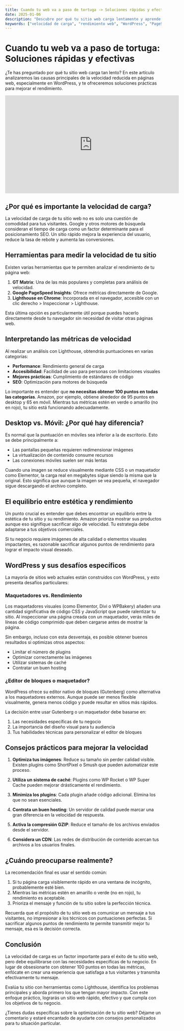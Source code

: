 ```yaml
---
title: Cuando tu web va a paso de tortuga -> Soluciones rápidas y efectivas
date: 2025-01-06
description: "Descubre por qué tu sitio web carga lentamente y aprende técnicas efectivas para optimizar su velocidad sin sacrificar la calidad visual. Analizamos herramientas de medición como Lighthouse y PageSpeed Insights, comparamos el rendimiento en escritorio vs. móvil, y ofrecemos soluciones específicas para WordPress que mejorarán la experiencia de tus usuarios y tu posicionamiento SEO."
keywords: ["velocidad de carga", "rendimiento web", "WordPress", "PageSpeed Insights", "Lighthouse", "optimización de imágenes", "SEO", "maquetadores", "tiempo de carga", "accesibilidad web"]
---
```


# Cuando tu web va a paso de tortuga: Soluciones rápidas y efectivas

¿Te has preguntado por qué tu sitio web carga tan lento? En este artículo analizaremos las causas principales de la velocidad reducida en páginas web, especialmente en WordPress, y te ofreceremos soluciones prácticas para mejorar el rendimiento.

<iframe width="560" height="315" src="https://www.youtube.com/embed/0XcQNY1n3oM?si=p9IZOZZpHyHVfQBA" title="YouTube video player" frameborder="0" allow="accelerometer; autoplay; clipboard-write; encrypted-media; gyroscope; picture-in-picture; web-share" referrerpolicy="strict-origin-when-cross-origin" allowfullscreen></iframe>

## ¿Por qué es importante la velocidad de carga?

La velocidad de carga de tu sitio web no es solo una cuestión de comodidad para tus visitantes. Google y otros motores de búsqueda consideran el tiempo de carga como un factor determinante para el posicionamiento SEO. Un sitio rápido mejora la experiencia del usuario, reduce la tasa de rebote y aumenta las conversiones.

## Herramientas para medir la velocidad de tu sitio

Existen varias herramientas que te permiten analizar el rendimiento de tu página web:

1. **GT Matrix**: Una de las más populares y completas para análisis de velocidad.
2. **Google PageSpeed Insights**: Ofrece métricas directamente de Google.
3. **Lighthouse en Chrome**: Incorporada en el navegador, accesible con un clic derecho > Inspeccionar > Lighthouse.

Esta última opción es particularmente útil porque puedes hacerlo directamente desde tu navegador sin necesidad de visitar otras páginas web.

## Interpretando las métricas de velocidad

Al realizar un análisis con Lighthouse, obtendrás puntuaciones en varias categorías:

- **Performance**: Rendimiento general de carga
- **Accesibilidad**: Facilidad de uso para personas con limitaciones visuales
- **Mejores prácticas**: Cumplimiento de estándares de código
- **SEO**: Optimización para motores de búsqueda

Lo importante es entender que **no necesitas obtener 100 puntos en todas las categorías**. Amazon, por ejemplo, obtiene alrededor de 95 puntos en desktop y 65 en móvil. Mientras tus métricas estén en verde o amarillo (no en rojo), tu sitio está funcionando adecuadamente.

## Desktop vs. Móvil: ¿Por qué hay diferencia?

Es normal que la puntuación en móviles sea inferior a la de escritorio. Esto se debe principalmente a:

- Las pantallas pequeñas requieren redimensionar imágenes
- La virtualización de contenido consume recursos
- Las conexiones móviles suelen ser más lentas

Cuando una imagen se reduce visualmente mediante CSS o un maquetador como Elementor, la carga real en megabytes sigue siendo la misma que la original. Esto significa que aunque la imagen se vea pequeña, el navegador sigue descargando el archivo completo.

## El equilibrio entre estética y rendimiento

Un punto crucial es entender que debes encontrar un equilibrio entre la estética de tu sitio y su rendimiento. Amazon prioriza mostrar sus productos aunque eso signifique sacrificar algo de velocidad. Tu estrategia debe adaptarse a tus objetivos comerciales.

Si tu negocio requiere imágenes de alta calidad o elementos visuales impactantes, es razonable sacrificar algunos puntos de rendimiento para lograr el impacto visual deseado.

## WordPress y sus desafíos específicos

La mayoría de sitios web actuales están construidos con WordPress, y esto presenta desafíos particulares:

### Maquetadores vs. Rendimiento

Los maquetadores visuales (como Elementor, Divi o WPBakery) añaden una cantidad significativa de código CSS y JavaScript que puede ralentizar tu sitio. Al inspeccionar una página creada con un maquetador, verás miles de líneas de código comprimido que deben cargarse antes de mostrar la página.

Sin embargo, incluso con esta desventaja, es posible obtener buenos resultados si optimizas otros aspectos:

- Limitar el número de plugins
- Optimizar correctamente las imágenes
- Utilizar sistemas de caché
- Contratar un buen hosting

### ¿Editor de bloques o maquetador?

WordPress ofrece su editor nativo de bloques (Gutenberg) como alternativa a los maquetadores externos. Aunque puede ser menos flexible visualmente, genera menos código y puede resultar en sitios más rápidos.

La decisión entre usar Gutenberg o un maquetador debe basarse en:

1. Las necesidades específicas de tu negocio
2. La importancia del diseño visual para tu audiencia
3. Tus habilidades técnicas para personalizar el editor de bloques

## Consejos prácticos para mejorar la velocidad

1. **Optimiza tus imágenes**: Reduce su tamaño sin perder calidad visible. Existen plugins como ShortPixel o Smush que pueden automatizar este proceso.

2. **Utiliza un sistema de caché**: Plugins como WP Rocket o WP Super Cache pueden mejorar drásticamente el rendimiento.

3. **Minimiza los plugins**: Cada plugin añade código adicional. Elimina los que no sean esenciales.

4. **Contrata un buen hosting**: Un servidor de calidad puede marcar una gran diferencia en la velocidad de respuesta.

5. **Activa la compresión GZIP**: Reduce el tamaño de los archivos enviados desde el servidor.

6. **Considera un CDN**: Las redes de distribución de contenido acercan tus archivos a los usuarios finales.

## ¿Cuándo preocuparse realmente?

La recomendación final es usar el sentido común:

1. Si tu página carga visiblemente rápido en una ventana de incógnito, probablemente esté bien.
2. Mientras las métricas estén en amarillo o verde (no en rojo), tu rendimiento es aceptable.
3. Prioriza el mensaje y función de tu sitio sobre la perfección técnica.

Recuerda que el propósito de tu sitio web es comunicar un mensaje a tus visitantes, no impresionar a los técnicos con puntuaciones perfectas. Si sacrificar algunos puntos de rendimiento te permite transmitir mejor tu mensaje, esa es la decisión correcta.

## Conclusión

La velocidad de carga es un factor importante para el éxito de tu sitio web, pero debe equilibrarse con las necesidades específicas de tu negocio. En lugar de obsesionarte con obtener 100 puntos en todas las métricas, enfócate en crear una experiencia que satisfaga a tus visitantes y transmita efectivamente tu mensaje.

Evalúa tu sitio con herramientas como Lighthouse, identifica los problemas principales y aborda primero los que tengan mayor impacto. Con este enfoque práctico, lograrás un sitio web rápido, efectivo y que cumpla con los objetivos de tu negocio.

¿Tienes dudas específicas sobre la optimización de tu sitio web? Déjame un comentario y estaré encantado de ayudarte con consejos personalizados para tu situación particular.
